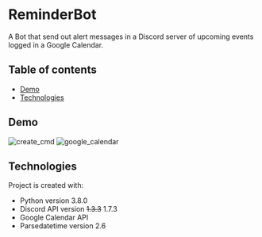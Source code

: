 # ReminderBot
A Bot that send out alert messages in a Discord server of upcoming events logged in a Google Calendar.

## Table of contents
* [Demo](#demo)
* [Technologies](#Technologies)

## Demo
![create_cmd](https://user-images.githubusercontent.com/55066273/141549058-e3d1be2f-fe16-4807-8b1b-0a82ebb062f9.gif) 
![google_calendar](https://user-images.githubusercontent.com/55066273/141594179-f33ae039-55bb-4693-9bf4-5e095fb135dc.gif)

## Technologies
Project is created with:
* Python version 3.8.0
* Discord API version ~~1.3.3~~ 1.7.3
* Google Calendar API
* Parsedatetime version 2.6

